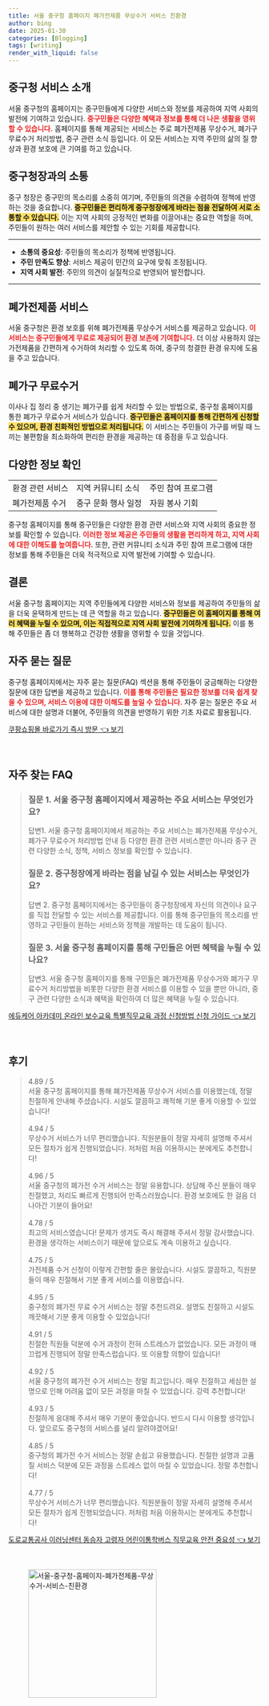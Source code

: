 ```yaml
---
title: 서울 중구청 홈페이지 폐가전제품 무상수거 서비스 친환경
author: bing
date: 2025-01-30
categories: [Blogging]
tags: [writing]
render_with_liquid: false
---
```



<h2 id='중구청_서비스_소개'>중구청 서비스 소개</h2>

<p>서울 중구청의 홈페이지는 중구민들에게 다양한 서비스와 정보를 제공하여 지역 사회의 발전에 기여하고 있습니다. <b><span style="color: #ee2323;">중구민들은 다양한 혜택과 정보를 통해 더 나은 생활을 영위할 수 있습니다.</span></b> 홈페이지를 통해 제공되는 서비스는 주로 폐가전제품 무상수거, 폐가구 무료수거 처리방법, 중구 관련 소식 등입니다. 이 모든 서비스는 지역 주민의 삶의 질 향상과 환경 보호에 큰 기여를 하고 있습니다.</p>

<h2 id='중구청장과의_소통'>중구청장과의 소통</h2>

<p>중구 청장은 중구민의 목소리를 소중히 여기며, 주민들의 의견을 수렴하여 정책에 반영하는 것을 중요합니다. <b><span style="background-color: #ffe066;">중구민들은 편리하게 중구청장에게 바라는 점을 전달하여 서로 소통할 수 있습니다.</span></b> 이는 지역 사회의 긍정적인 변화를 이끌어내는 중요한 역할을 하며, 주민들이 원하는 여러 서비스를 제안할 수 있는 기회를 제공합니다.</p>

<hr />

<ul>
    <li><b>소통의 중요성</b>: 주민들의 목소리가 정책에 반영됩니다.</li>
    <li><b>주민 만족도 향상</b>: 서비스 제공이 민간의 요구에 맞춰 조정됩니다.</li>
    <li><b>지역 사회 발전</b>: 주민의 의견이 실질적으로 반영되어 발전합니다.</li>
</ul>

<hr />

<h2 id='폐가전제품_서비스'>폐가전제품 서비스</h2>

<p>서울 중구청은 환경 보호를 위해 폐가전제품 무상수거 서비스를 제공하고 있습니다. <b><span style="color: #ee2323;">이 서비스는 중구민들에게 무료로 제공되어 환경 보존에 기여합니다.</span></b> 더 이상 사용하지 않는 가전제품을 간편하게 수거하여 처리할 수 있도록 하여, 중구의 청결한 환경 유지에 도움을 주고 있습니다.</p>

<h2 id='폐가구_무료수거'>폐가구 무료수거</h2>

<p>이사나 집 정리 중 생기는 폐가구를 쉽게 처리할 수 있는 방법으로, 중구청 홈페이지를 통한 폐가구 무료수거 서비스가 있습니다. <b><span style="background-color: #ffe066;">중구민들은 홈페이지를 통해 간편하게 신청할 수 있으며, 환경 친화적인 방법으로 처리됩니다.</span></b> 이 서비스는 주민들이 가구를 버릴 때 느끼는 불편함을 최소화하여 편리한 환경을 제공하는 데 중점을 두고 있습니다.</p>

<h2 id='다양한_정보_확인'>다양한 정보 확인</h2>

<table>
    <tr>
        <td>환경 관련 서비스</td>
        <td>지역 커뮤니티 소식</td>
        <td>주민 참여 프로그램</td>
    </tr>
    <tr>
        <td>폐가전제품 수거</td>
        <td>중구 문화 행사 일정</td>
        <td>자원 봉사 기회</td>
    </tr>
</table>

<p>중구청 홈페이지를 통해 중구민들은 다양한 환경 관련 서비스와 지역 사회의 중요한 정보를 확인할 수 있습니다. <b><span style="color: #ee2323;">이러한 정보 제공은 주민들의 생활을 편리하게 하고, 지역 사회에 대한 이해도를 높여줍니다.</span></b> 또한, 관련 커뮤니티 소식과 주민 참여 프로그램에 대한 정보를 통해 주민들은 더욱 적극적으로 지역 발전에 기여할 수 있습니다.</p>

<h2 id='결론'>결론</h2>

<p>서울 중구청 홈페이지는 지역 주민들에게 다양한 서비스와 정보를 제공하여 주민들의 삶을 더욱 윤택하게 만드는 데 큰 역할을 하고 있습니다. <b><span style="background-color: #ffe066;">중구민들은 이 홈페이지를 통해 여러 혜택을 누릴 수 있으며, 이는 직접적으로 지역 사회 발전에 기여하게 됩니다.</span></b> 이를 통해 주민들은 좀 더 행복하고 건강한 생활을 영위할 수 있을 것입니다.</p>

<h2 id='자주_묻는_질문'>자주 묻는 질문</h2>

<p>중구청 홈페이지에서는 자주 묻는 질문(FAQ) 섹션을 통해 주민들이 궁금해하는 다양한 질문에 대한 답변을 제공하고 있습니다. <b><span style="color: #ee2323;">이를 통해 주민들은 필요한 정보를 더욱 쉽게 찾을 수 있으며, 서비스 이용에 대한 이해도를 높일 수 있습니다.</span></b> 자주 묻는 질문은 주요 서비스에 대한 설명과 더불어, 주민들의 의견을 반영하기 위한 기초 자료로 활용됩니다.</p>


<p><a class="click-button" title="쿠팡쇼핑몰 바로가기 즉시 방문" href="https://greenforu.github.io/posts/%EC%BF%A0%ED%8C%A1%EC%87%BC%ED%95%91%EB%AA%B0-%EB%B0%94%EB%A1%9C%EA%B0%80%EA%B8%B0-%EC%A6%89%EC%8B%9C-%EB%B0%A9%EB%AC%B8/" rel="dofollow">쿠팡쇼핑몰 바로가기 즉시 방문 👈 보기</a></p><br>
<h2 id='자주_찾는_FAQ'>자주 찾는 FAQ</h2>
<div itemscope="" itemtype="https://schema.org/FAQPage"> 
<blockquote> 
<div itemscope="" itemprop="mainEntity" itemtype="https://schema.org/Question"> 
<h3 itemprop="name">질문 1. 서울 중구청 홈페이지에서 제공하는 주요 서비스는 무엇인가요?</h3> 
<div itemscope="" itemprop="acceptedAnswer" itemtype="https://schema.org/Answer"> 
<span itemprop="text"> 
<p>답변1. 서울 중구청 홈페이지에서 제공하는 주요 서비스는 폐가전제품 무상수거, 폐가구 무료수거 처리방법 안내 등 다양한 환경 관련 서비스뿐만 아니라 중구 관련 다양한 소식, 정책, 서비스 정보를 확인할 수 있습니다.</p> 
</span> 
</div> 
</div> 
<div itemscope="" itemprop="mainEntity" itemtype="https://schema.org/Question"> 
<h3 itemprop="name">질문 2. 중구청장에게 바라는 점을 남길 수 있는 서비스는 무엇인가요?</h3> 
<div itemscope="" itemprop="acceptedAnswer" itemtype="https://schema.org/Answer"> 
<span itemprop="text"> 
<p>답변 2. 중구청 홈페이지에서는 중구민들이 중구청장에게 자신의 의견이나 요구를 직접 전달할 수 있는 서비스를 제공합니다. 이를 통해 중구민들의 목소리를 반영하고 구민들이 원하는 서비스와 정책을 개발하는 데 도움이 됩니다.</p> 
</span> 
</div> 
</div> 
<div itemscope="" itemprop="mainEntity" itemtype="https://schema.org/Question"> 
<h3 itemprop="name">질문 3. 서울 중구청 홈페이지를 통해 구민들은 어떤 혜택을 누릴 수 있나요?</h3> 
<div itemscope="" itemprop="acceptedAnswer" itemtype="https://schema.org/Answer"> 
<span itemprop="text"> 
<p>답변3. 서울 중구청 홈페이지를 통해 구민들은 폐가전제품 무상수거와 폐가구 무료수거 처리방법을 비롯한 다양한 환경 서비스를 이용할 수 있을 뿐만 아니라, 중구 관련 다양한 소식과 혜택을 확인하여 더 많은 혜택을 누릴 수 있습니다.</p> 
</span> 
</div> 
</div> 
</blockquote> 
</div>
<p><a class="click-button" title="에듀케어 아카데미 온라인 보수교육 특별직무교육 과정 신청방법 신청 가이드" href="https://greenforu.github.io/posts/%EC%97%90%EB%93%80%EC%BC%80%EC%96%B4-%EC%95%84%EC%B9%B4%EB%8D%B0%EB%AF%B8-%EC%98%A8%EB%9D%BC%EC%9D%B8-%EB%B3%B4%EC%88%98%EA%B5%90%EC%9C%A1-%ED%8A%B9%EB%B3%84%EC%A7%81%EB%AC%B4%EA%B5%90%EC%9C%A1-%EA%B3%BC%EC%A0%95-%EC%8B%A0%EC%B2%AD%EB%B0%A9%EB%B2%95-%EC%8B%A0%EC%B2%AD-%EA%B0%80%EC%9D%B4%EB%93%9C/" rel="dofollow">에듀케어 아카데미 온라인 보수교육 특별직무교육 과정 신청방법 신청 가이드 👈 보기</a></p><br>
<h2 id='후기'>후기</h2>
<div itemscope itemtype="https://schema.org/Product">
  <blockquote>
  <div itemprop="review" itemscope itemtype="https://schema.org/Review">
      <div itemprop="reviewRating" itemscope itemtype="https://schema.org/Rating"> <span itemprop="ratingValue">4.89</span> / <span itemprop="bestRating">5</span> </div>
      <span itemprop="reviewBody">서울 중구청 홈페이지를 통해 폐가전제품 무상수거 서비스를 이용했는데, 정말 친절하게 안내해 주셨습니다. 시설도 깔끔하고 쾌적해 기분 좋게 이용할 수 있었습니다!</span>
  </div>
  <br>
  <div itemprop="review" itemscope itemtype="https://schema.org/Review">
      <div itemprop="reviewRating" itemscope itemtype="https://schema.org/Rating"> <span itemprop="ratingValue">4.94</span> / <span itemprop="bestRating">5</span> </div>
      <span itemprop="reviewBody">무상수거 서비스가 너무 편리했습니다. 직원분들이 정말 자세히 설명해 주셔서 모든 절차가 쉽게 진행되었습니다. 저처럼 처음 이용하시는 분에게도 추천합니다!</span>
  </div>
  <br>
  <div itemprop="review" itemscope itemtype="https://schema.org/Review">
      <div itemprop="reviewRating" itemscope itemtype="https://schema.org/Rating"> <span itemprop="ratingValue">4.96</span> / <span itemprop="bestRating">5</span> </div>
      <span itemprop="reviewBody">서울 중구청의 폐가전 수거 서비스는 정말 유용합니다. 상담해 주신 분들이 매우 친절했고, 처리도 빠르게 진행되어 만족스러웠습니다. 환경 보호에도 한 걸음 더 나아간 기분이 들어요!</span>
  </div>
  <br>
  <div itemprop="review" itemscope itemtype="https://schema.org/Review">
      <div itemprop="reviewRating" itemscope itemtype="https://schema.org/Rating"> <span itemprop="ratingValue">4.78</span> / <span itemprop="bestRating">5</span> </div>
      <span itemprop="reviewBody">최고의 서비스였습니다! 문제가 생겨도 즉시 해결해 주셔서 정말 감사했습니다. 환경을 생각하는 서비스이기 때문에 앞으로도 계속 이용하고 싶습니다.</span>
  </div>
  <br>
  <div itemprop="review" itemscope itemtype="https://schema.org/Review">
      <div itemprop="reviewRating" itemscope itemtype="https://schema.org/Rating"> <span itemprop="ratingValue">4.75</span> / <span itemprop="bestRating">5</span> </div>
      <span itemprop="reviewBody">가전제품 수거 신청이 이렇게 간편할 줄은 몰랐습니다. 시설도 깔끔하고, 직원분들이 매우 친절해서 기분 좋게 서비스를 이용했습니다.</span>
  </div>
  <br>
  <div itemprop="review" itemscope itemtype="https://schema.org/Review">
      <div itemprop="reviewRating" itemscope itemtype="https://schema.org/Rating"> <span itemprop="ratingValue">4.95</span> / <span itemprop="bestRating">5</span> </div>
      <span itemprop="reviewBody">중구청의 폐가전 무료 수거 서비스는 정말 추천드려요. 설명도 친절하고 시설도 깨끗해서 기분 좋게 이용할 수 있었습니다!</span>
  </div>
  <br>
  <div itemprop="review" itemscope itemtype="https://schema.org/Review">
      <div itemprop="reviewRating" itemscope itemtype="https://schema.org/Rating"> <span itemprop="ratingValue">4.91</span> / <span itemprop="bestRating">5</span> </div>
      <span itemprop="reviewBody">친절한 직원들 덕분에 수거 과정이 전혀 스트레스가 없었습니다. 모든 과정이 매끄럽게 진행되어 정말 만족스럽습니다. 또 이용할 의향이 있습니다!</span>
  </div>
  <br>
  <div itemprop="review" itemscope itemtype="https://schema.org/Review">
      <div itemprop="reviewRating" itemscope itemtype="https://schema.org/Rating"> <span itemprop="ratingValue">4.92</span> / <span itemprop="bestRating">5</span> </div>
      <span itemprop="reviewBody">서울 중구청의 폐가전 수거 서비스는 정말 최고입니다. 매우 친절하고 세심한 설명으로 인해 어려움 없이 모든 과정을 마칠 수 있었습니다. 강력 추천합니다!</span>
  </div>
  <br>
  <div itemprop="review" itemscope itemtype="https://schema.org/Review">
      <div itemprop="reviewRating" itemscope itemtype="https://schema.org/Rating"> <span itemprop="ratingValue">4.93</span> / <span itemprop="bestRating">5</span> </div>
      <span itemprop="reviewBody">친절하게 응대해 주셔서 매우 기분이 좋았습니다. 반드시 다시 이용할 생각입니다. 앞으로도 중구청의 서비스를 널리 알려야겠어요!</span>
  </div>
  <br>
  <div itemprop="review" itemscope itemtype="https://schema.org/Review">
      <div itemprop="reviewRating" itemscope itemtype="https://schema.org/Rating"> <span itemprop="ratingValue">4.85</span> / <span itemprop="bestRating">5</span> </div>
      <span itemprop="reviewBody">중구청의 폐가전 수거 서비스는 정말 손쉽고 유용했습니다. 친절한 설명과 고품질 서비스 덕분에 모든 과정을 스트레스 없이 마칠 수 있었습니다. 정말 추천합니다!</span>
  </div>
  <br>
  <div itemprop="review" itemscope itemtype="https://schema.org/Review">
      <div itemprop="reviewRating" itemscope itemtype="https://schema.org/Rating"> <span itemprop="ratingValue">4.77</span> / <span itemprop="bestRating">5</span> </div>
      <span itemprop="reviewBody">무상수거 서비스가 너무 편리했습니다. 직원분들이 정말 자세히 설명해 주셔서 모든 절차가 쉽게 진행되었습니다. 저처럼 처음 이용하시는 분에게도 추천합니다!</span>
  </div>
  </blockquote>
</div>
<p><a class="click-button" title="도로교통공사 이러닝센터 동승자 고령자 어린이통학버스 직무교육 안전 중요성" href="https://greenforu.github.io/posts/%EB%8F%84%EB%A1%9C%EA%B5%90%ED%86%B5%EA%B3%B5%EC%82%AC-%EC%9D%B4%EB%9F%AC%EB%8B%9D%EC%84%BC%ED%84%B0-%EB%8F%99%EC%8A%B9%EC%9E%90-%EA%B3%A0%EB%A0%B9%EC%9E%90-%EC%96%B4%EB%A6%B0%EC%9D%B4%ED%86%B5%ED%95%99%EB%B2%84%EC%8A%A4-%EC%A7%81%EB%AC%B4%EA%B5%90%EC%9C%A1-%EC%95%88%EC%A0%84-%EC%A4%91%EC%9A%94%EC%84%B1/" rel="dofollow">도로교통공사 이러닝센터 동승자 고령자 어린이통학버스 직무교육 안전 중요성 👈 보기</a></p><br>
<figure class="image"><img src="https://greenforu.github.io/assets/img/thumbnail/서울-중구청-홈페이지-폐가전제품-무상수거-서비스-친환경.webp" alt="서울-중구청-홈페이지-폐가전제품-무상수거-서비스-친환경" width="256" height="256"></figure>